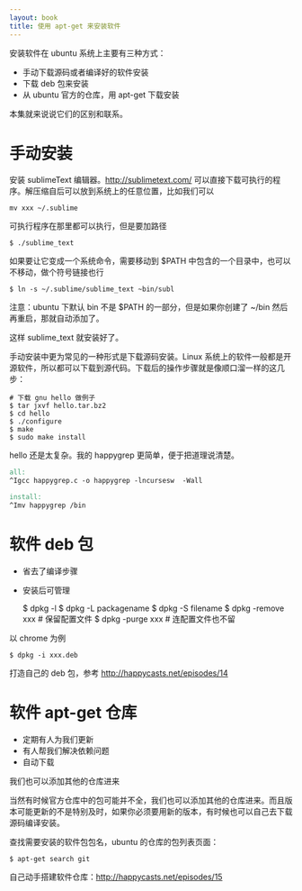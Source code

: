 ```yaml
---
layout: book
title: 使用 apt-get 来安装软件
---
```


安装软件在 ubuntu 系统上主要有三种方式：

- 手动下载源码或者编译好的软件安装
- 下载 deb 包来安装
- 从 ubuntu 官方的仓库，用 apt-get 下载安装

本集就来说说它们的区别和联系。

# 手动安装

安装 sublimeText 编辑器。<http://sublimetext.com/> 可以直接下载可执行的程序。解压缩自后可以放到系统上的任意位置，比如我们可以

    mv xxx ~/.sublime

可执行程序在那里都可以执行，但是要加路径

    $ ./sublime_text

如果要让它变成一个系统命令，需要移动到 $PATH 中包含的一个目录中，也可以不移动，做个符号链接也行

    $ ln -s ~/.sublime/sublime_text ~bin/subl

注意：ubuntu 下默认 bin 不是 $PATH 的一部分，但是如果你创建了 ~/bin 然后再重启，那就自动添加了。

这样 sublime_text 就安装好了。


手动安装中更为常见的一种形式是下载源码安装。Linux 系统上的软件一般都是开源软件，所以都可以下载到源代码。下载后的操作步骤就是像顺口溜一样的这几步：

    # 下载 gnu hello 做例子
    $ tar jxvf hello.tar.bz2
    $ cd hello
    $ ./configure
    $ make
    $ sudo make install

hello 还是太复杂。我的 happygrep 更简单，便于把道理说清楚。


~~~Makefile
all:
^Igcc happygrep.c -o happygrep -lncursesw  -Wall

install:
^Imv happygrep /bin
~~~


# 软件 deb 包

- 省去了编译步骤
- 安装后可管理

    $ dpkg -l
    $ dpkg -L packagename
    $ dpkg -S filename
    $ dpkg -remove xxx # 保留配置文件
    $ dpkg -purge xxx # 连配置文件也不留

以 chrome 为例

    $ dpkg -i xxx.deb


打造自己的 deb 包，参考 <http://happycasts.net/episodes/14>

# 软件 apt-get 仓库

- 定期有人为我们更新
- 有人帮我们解决依赖问题
- 自动下载

我们也可以添加其他的仓库进来

当然有时候官方仓库中的包可能并不全，我们也可以添加其他的仓库进来。而且版本可能更新的不是特别及时，如果你必须要用新的版本，有时候也可以自己去下载源码编译安装。

查找需要安装的软件包包名，ubuntu 的仓库的包列表页面：

    $ apt-get search git

自己动手搭建软件仓库：<http://happycasts.net/episodes/15>
